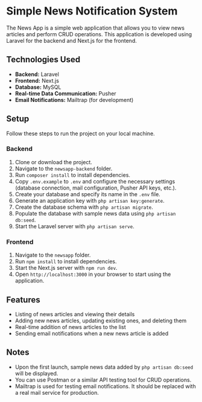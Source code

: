 # Simple News Notification System

The News App is a simple web application that allows you to view news articles and perform CRUD operations. This application is developed using Laravel for the backend and Next.js for the frontend.

## Technologies Used

- **Backend:** Laravel
- **Frontend:** Next.js
- **Database:** MySQL
- **Real-time Data Communication:** Pusher
- **Email Notifications:** Mailtrap (for development)

## Setup

Follow these steps to run the project on your local machine.

### Backend

1. Clone or download the project.
2. Navigate to the `newsapp-backend` folder.
3. Run `composer install` to install dependencies.
4. Copy `.env.example` to `.env` and configure the necessary settings (database connection, mail configuration, Pusher API keys, etc.).
5. Create your database and specify its name in the `.env` file.
6. Generate an application key with `php artisan key:generate`.
7. Create the database schema with `php artisan migrate`.
8. Populate the database with sample news data using `php artisan db:seed`.
9. Start the Laravel server with `php artisan serve`.

### Frontend

1. Navigate to the `newsapp` folder.
2. Run `npm install` to install dependencies.
3. Start the Next.js server with `npm run dev`.
4. Open `http://localhost:3000` in your browser to start using the application.

## Features

- Listing of news articles and viewing their details
- Adding new news articles, updating existing ones, and deleting them
- Real-time addition of news articles to the list
- Sending email notifications when a new news article is added

## Notes

- Upon the first launch, sample news data added by `php artisan db:seed` will be displayed.
- You can use Postman or a similar API testing tool for CRUD operations.
- Mailtrap is used for testing email notifications. It should be replaced with a real mail service for production.
